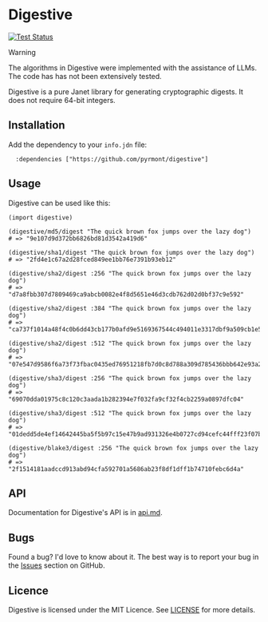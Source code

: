 # Digestive

[![Test Status][icon]][status]

[icon]: https://github.com/pyrmont/digestive/workflows/test/badge.svg
[status]: https://github.com/pyrmont/digestive/actions?query=workflow%3Atest

> [!WARNING]
> The algorithms in Digestive were implemented with the assistance of LLMs.
> The code has has not been extensively tested.

Digestive is a pure Janet library for generating cryptographic digests. It does
not require 64-bit integers.

## Installation

Add the dependency to your `info.jdn` file:

```janet
  :dependencies ["https://github.com/pyrmont/digestive"]
```

## Usage

Digestive can be used like this:

```janet
(import digestive)

(digestive/md5/digest "The quick brown fox jumps over the lazy dog")
# => "9e107d9d372bb6826bd81d3542a419d6"

(digestive/sha1/digest "The quick brown fox jumps over the lazy dog")
# => "2fd4e1c67a2d28fced849ee1bb76e7391b93eb12"

(digestive/sha2/digest :256 "The quick brown fox jumps over the lazy dog")
# => "d7a8fbb307d7809469ca9abcb0082e4f8d5651e46d3cdb762d02d0bf37c9e592"

(digestive/sha2/digest :384 "The quick brown fox jumps over the lazy dog")
# => "ca737f1014a48f4c0b6dd43cb177b0afd9e5169367544c494011e3317dbf9a509cb1e5dc1e85a941bbee3d7f2afbc9b1"

(digestive/sha2/digest :512 "The quick brown fox jumps over the lazy dog")
# => "07e547d9586f6a73f73fbac0435ed76951218fb7d0c8d788a309d785436bbb642e93a252a954f23912547d1e8a3b5ed6e1bfd7097821233fa0538f3db854fee6"

(digestive/sha3/digest :256 "The quick brown fox jumps over the lazy dog")
# => "69070dda01975c8c120c3aada1b282394e7f032fa9cf32f4cb2259a0897dfc04"

(digestive/sha3/digest :512 "The quick brown fox jumps over the lazy dog")
# => "01dedd5de4ef14642445ba5f5b97c15e47b9ad931326e4b0727cd94cefc44fff23f07bf543139939b49128caf436dc1bdee54fcb24023a08d9403f9b4bf0d450"

(digestive/blake3/digest :256 "The quick brown fox jumps over the lazy dog")
# => "2f1514181aadccd913abd94cfa592701a5686ab23f8df1dff1b74710febc6d4a"
```

## API

Documentation for Digestive's API is in [api.md][api].

[api]: https://github.com/pyrmont/digestive/blob/master/api.md

## Bugs

Found a bug? I'd love to know about it. The best way is to report your bug in
the [Issues][] section on GitHub.

[Issues]: https://github.com/pyrmont/digestive/issues

## Licence

Digestive is licensed under the MIT Licence. See [LICENSE][] for more details.

[LICENSE]: https://github.com/pyrmont/digestive/blob/master/LICENSE
